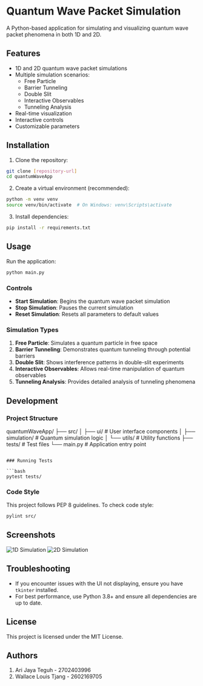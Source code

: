 # Quantum Wave Packet Simulation

A Python-based application for simulating and visualizing quantum wave packet phenomena in both 1D and 2D.

## Features

- 1D and 2D quantum wave packet simulations
- Multiple simulation scenarios:
  - Free Particle
  - Barrier Tunneling
  - Double Slit
  - Interactive Observables
  - Tunneling Analysis
- Real-time visualization
- Interactive controls
- Customizable parameters

## Installation

1. Clone the repository:
```bash
git clone [repository-url]
cd quantumWaveApp
```

2. Create a virtual environment (recommended):
```bash
python -m venv venv
source venv/bin/activate  # On Windows: venv\Scripts\activate
```

3. Install dependencies:
```bash
pip install -r requirements.txt
```

## Usage

Run the application:
```bash
python main.py
```

### Controls

- **Start Simulation**: Begins the quantum wave packet simulation
- **Stop Simulation**: Pauses the current simulation
- **Reset Simulation**: Resets all parameters to default values

### Simulation Types

1. **Free Particle**: Simulates a quantum particle in free space
2. **Barrier Tunneling**: Demonstrates quantum tunneling through potential barriers
3. **Double Slit**: Shows interference patterns in double-slit experiments
4. **Interactive Observables**: Allows real-time manipulation of quantum observables
5. **Tunneling Analysis**: Provides detailed analysis of tunneling phenomena

## Development

### Project Structure
quantumWaveApp/
├── src/
│ ├── ui/ # User interface components
│ ├── simulation/ # Quantum simulation logic
│ └── utils/ # Utility functions
├── tests/ # Test files
└── main.py # Application entry point
```

### Running Tests

```bash
pytest tests/
```

### Code Style

This project follows PEP 8 guidelines. To check code style:

```bash
pylint src/
```

## Screenshots

![1D Simulation](screenshots/1d_simulation.png)
![2D Simulation](screenshots/2d_simulation.png)

## Troubleshooting

- If you encounter issues with the UI not displaying, ensure you have `tkinter` installed.
- For best performance, use Python 3.8+ and ensure all dependencies are up to date.

## License

This project is licensed under the MIT License.

## Authors

1. Ari Jaya Teguh - 2702403996
2. Wallace Louis Tjang - 2602169705